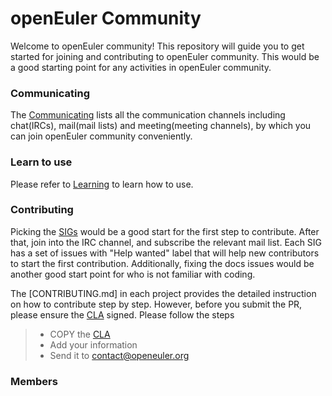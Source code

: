 # openEuler Community

Welcome to openEuler community! This repository will guide you to get started for joining and contributing to openEuler community. This would be a good starting point for any activities in openEuler community.

### Communicating 

The [Communicating](en/communication.md) lists all the communication channels including chat(IRCs), mail(mail lists) and meeting(meeting channels), by which you can join openEuler community conveniently.



### Learn to use

Please refer to [Learning](en/use-guide.md) to learn how to use.


### Contributing

Picking the [SIGs](en/Sigs.md) would be a good start for the first step to contribute. After that, join into the IRC channel, and subscribe the relevant mail list. Each SIG has a set of issues with "Help wanted" label that will help new contributors to start the first contribution. Additionally, fixing the docs issues would be another good start point for who is not familiar with coding.

The [CONTRIBUTING.md] in each project provides the detailed instruction on how to contribute step by step. However, before you submit the PR, please ensure the [CLA](en/CLA.md) signed. Please follow the steps

> - COPY the [CLA](en/CLA.md)
> - Add your information
> - Send it to contact@openeuler.org


### Members


